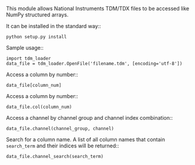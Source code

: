This module allows National Instruments TDM/TDX files to be accessed like
NumPy structured arrays.

It can be installed in the standard way::

    python setup.py install

Sample usage::

    import tdm_loader
    data_file = tdm_loader.OpenFile('filename.tdm', [encoding='utf-8'])

Access a column by number::

    data_file[column_num]

Access a column by number::

    data_file.col(column_num)

Access a channel by channel group and channel index combination::

    data_file.channel(channel_group, channel)

Search for a column name.  A list of all column names that contain
``search_term`` and their indices will be returned::

    data_file.channel_search(search_term)
